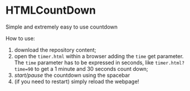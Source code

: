 # HTMLCountDown
Simple and extremely easy to use countdown

How to use:
1. download the repository content;
2. open the `timer.html` within a browser adding the `time` get parameter.
The `time` parameter has to be expressed in seconds, like ``` timer.html?time=90 ``` to get a 1 minute and 30 seconds count down;
3. *start/pause* the countdown using the spacebar
4. (if you need to restart) simply reload the webpage! 
